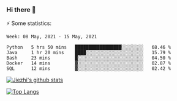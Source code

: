 ### Hi there 👋

⚡ Some statistics:

<!--START_SECTION:waka-->
```text
Week: 08 May, 2021 - 15 May, 2021

Python   5 hrs 50 mins   █████████████████░░░░░░░░   68.46 % 
Java     1 hr 20 mins    ████░░░░░░░░░░░░░░░░░░░░░   15.79 % 
Bash     23 mins         █░░░░░░░░░░░░░░░░░░░░░░░░   04.50 % 
Docker   14 mins         ▓░░░░░░░░░░░░░░░░░░░░░░░░   02.87 % 
SQL      12 mins         ▓░░░░░░░░░░░░░░░░░░░░░░░░   02.42 % 
```
<!--END_SECTION:waka-->

[![Jiezhi's github stats](https://github-readme-stats.vercel.app/api?username=Jiezhi&show_icons=true)](https://github.com/Jiezhi/github-readme-stats)

[![Top Langs](https://github-readme-stats.vercel.app/api/top-langs/?username=Jiezhi&hide=javascript,html)](https://github.com/Jiezhi/github-readme-stats)
<!--
**Jiezhi/Jiezhi** is a ✨ _special_ ✨ repository because its `README.md` (this file) appears on your GitHub profile.

Here are some ideas to get you started:

- 🔭 I’m currently working on ...
- 🌱 I’m currently learning ...
- 👯 I’m looking to collaborate on ...
- 🤔 I’m looking for help with ...
- 💬 Ask me about ...
- 📫 How to reach me: ...
- 😄 Pronouns: ...
- ⚡ Fun fact: ...
-->

